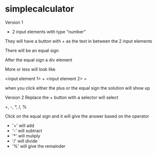 # simplecalculator

Version 1
- 2 input elements with type "number"

They will have a button with + as the text
in between the 2 input elements

There will be an equal sign

After the equal sign a div element

More or less will look like

<input element 1> + <input element 2> = <solution>

when you click either the plus or the equal sign
the solution will show up

Version 2
Replace the + button with a selector
will select

+, -, *, /, %

Click on the equal sign and it will give the answer based on the operator

- '+' will add
- '-' will subtract 
- '*' will muliply
- '/' will divide
- '%' will give the remainder